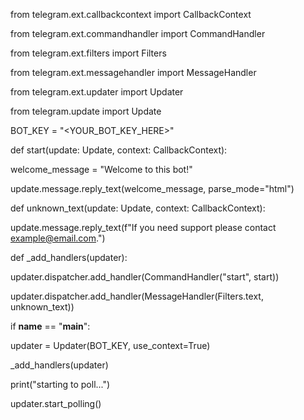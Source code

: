 from telegram.ext.callbackcontext import CallbackContext

from telegram.ext.commandhandler import CommandHandler

from telegram.ext.filters import Filters

from telegram.ext.messagehandler import MessageHandler

from telegram.ext.updater import Updater

from telegram.update import Update

BOT_KEY = "<YOUR_BOT_KEY_HERE>"

def start(update: Update, context: CallbackContext):

welcome_message = "Welcome to this bot!"

update.message.reply_text(welcome_message, parse_mode="html")

def unknown_text(update: Update, context: CallbackContext):

update.message.reply_text(f"If you need support please contact example@email.com.")

def _add_handlers(updater):

updater.dispatcher.add_handler(CommandHandler("start", start))

updater.dispatcher.add_handler(MessageHandler(Filters.text, unknown_text))

if __name__ == "__main__":

updater = Updater(BOT_KEY, use_context=True)

_add_handlers(updater)

print("starting to poll...")

updater.start_polling()

